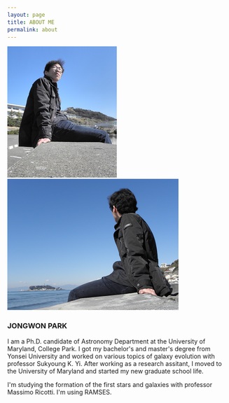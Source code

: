 ```yaml
---
layout: page
title: ABOUT ME
permalink: about 
---
```


<img src="images/about/JP.png" width="250px"/> 
<img src="images/about/JP2.png" height="300px"/>

### JONGWON PARK
I am a Ph.D. candidate of Astronomy Department at the University of Maryland, College Park.
I got my bachelor's and master's degree from Yonsei University and worked on various topics of galaxy
evolution with professor Sukyoung K. Yi. After working as a research assitant, I moved to the University
of Maryland and started my new graduate school life.

I'm studying the formation of the first stars and galaxies with professor Massimo Ricotti. I'm using
RAMSES.
